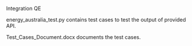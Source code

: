  Integration QE
 
 energy_australia_test.py contains test cases to test the output of provided API. 
 
 Test_Cases_Document.docx documents the test cases.
